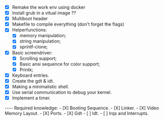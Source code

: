- [X] Remake the work env using docker
- [X] Install grub in a vitual image ??
- [X] Multiboot header
- [X] Makefile to compile everything (don't forget the flags)
- [X] Helperfunctions:
	- [X] memory manipulation;
	- [X] string manipulation;
	- [X] sprintf-clone;
- [X] Basic screendriver:
	- [X] Scrolling support;
	- [X] Basic ansi sequence for color support;
	- [X] Printk;
- [X] Keyboard entries.
- [X] Create the gdt & idt.
- [X] Making a minimalistic shell.
- [X] Use serial communication to debug your kernel.
- [X] Implement a timer.

---- Required knowledge:
	- [X] Booting Sequence.
	- [X] Linker.
	- [X] Video Memory Layout.
	- [X] Ports.
	- [X] Gdt
	- [ ] Idt.
	- [ ] Irqs and Interrupts.
